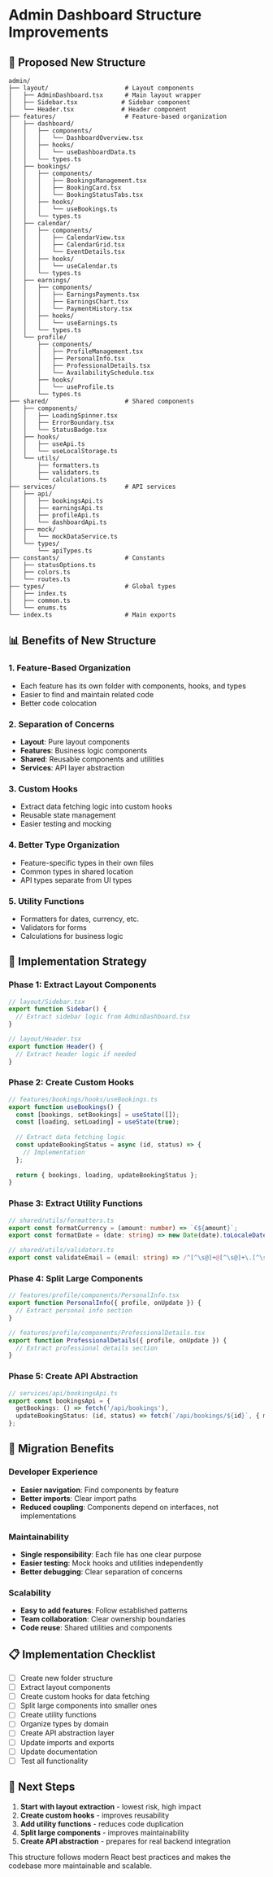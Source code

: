 # Admin Dashboard Structure Improvements

## 🎯 **Proposed New Structure**

```
admin/
├── layout/                     # Layout components
│   ├── AdminDashboard.tsx      # Main layout wrapper
│   ├── Sidebar.tsx            # Sidebar component
│   └── Header.tsx             # Header component
├── features/                   # Feature-based organization
│   ├── dashboard/
│   │   ├── components/
│   │   │   └── DashboardOverview.tsx
│   │   ├── hooks/
│   │   │   └── useDashboardData.ts
│   │   └── types.ts
│   ├── bookings/
│   │   ├── components/
│   │   │   ├── BookingsManagement.tsx
│   │   │   ├── BookingCard.tsx
│   │   │   └── BookingStatusTabs.tsx
│   │   ├── hooks/
│   │   │   └── useBookings.ts
│   │   └── types.ts
│   ├── calendar/
│   │   ├── components/
│   │   │   ├── CalendarView.tsx
│   │   │   ├── CalendarGrid.tsx
│   │   │   └── EventDetails.tsx
│   │   ├── hooks/
│   │   │   └── useCalendar.ts
│   │   └── types.ts
│   ├── earnings/
│   │   ├── components/
│   │   │   ├── EarningsPayments.tsx
│   │   │   ├── EarningsChart.tsx
│   │   │   └── PaymentHistory.tsx
│   │   ├── hooks/
│   │   │   └── useEarnings.ts
│   │   └── types.ts
│   └── profile/
│       ├── components/
│       │   ├── ProfileManagement.tsx
│       │   ├── PersonalInfo.tsx
│       │   ├── ProfessionalDetails.tsx
│       │   └── AvailabilitySchedule.tsx
│       ├── hooks/
│       │   └── useProfile.ts
│       └── types.ts
├── shared/                     # Shared components
│   ├── components/
│   │   ├── LoadingSpinner.tsx
│   │   ├── ErrorBoundary.tsx
│   │   └── StatusBadge.tsx
│   ├── hooks/
│   │   ├── useApi.ts
│   │   └── useLocalStorage.ts
│   └── utils/
│       ├── formatters.ts
│       ├── validators.ts
│       └── calculations.ts
├── services/                   # API services
│   ├── api/
│   │   ├── bookingsApi.ts
│   │   ├── earningsApi.ts
│   │   ├── profileApi.ts
│   │   └── dashboardApi.ts
│   ├── mock/
│   │   └── mockDataService.ts
│   └── types/
│       └── apiTypes.ts
├── constants/                  # Constants
│   ├── statusOptions.ts
│   ├── colors.ts
│   └── routes.ts
├── types/                      # Global types
│   ├── index.ts
│   ├── common.ts
│   └── enums.ts
└── index.ts                    # Main exports
```

## 📊 **Benefits of New Structure**

### 1. **Feature-Based Organization**
- Each feature has its own folder with components, hooks, and types
- Easier to find and maintain related code
- Better code colocation

### 2. **Separation of Concerns**
- **Layout**: Pure layout components
- **Features**: Business logic components
- **Shared**: Reusable components and utilities
- **Services**: API layer abstraction

### 3. **Custom Hooks**
- Extract data fetching logic into custom hooks
- Reusable state management
- Easier testing and mocking

### 4. **Better Type Organization**
- Feature-specific types in their own files
- Common types in shared location
- API types separate from UI types

### 5. **Utility Functions**
- Formatters for dates, currency, etc.
- Validators for forms
- Calculations for business logic

## 🔧 **Implementation Strategy**

### Phase 1: Extract Layout Components
```typescript
// layout/Sidebar.tsx
export function Sidebar() {
  // Extract sidebar logic from AdminDashboard.tsx
}

// layout/Header.tsx
export function Header() {
  // Extract header logic if needed
}
```

### Phase 2: Create Custom Hooks
```typescript
// features/bookings/hooks/useBookings.ts
export function useBookings() {
  const [bookings, setBookings] = useState([]);
  const [loading, setLoading] = useState(true);
  
  // Extract data fetching logic
  const updateBookingStatus = async (id, status) => {
    // Implementation
  };
  
  return { bookings, loading, updateBookingStatus };
}
```

### Phase 3: Extract Utility Functions
```typescript
// shared/utils/formatters.ts
export const formatCurrency = (amount: number) => `€${amount}`;
export const formatDate = (date: string) => new Date(date).toLocaleDateString();

// shared/utils/validators.ts
export const validateEmail = (email: string) => /^[^\s@]+@[^\s@]+\.[^\s@]+$/.test(email);
```

### Phase 4: Split Large Components
```typescript
// features/profile/components/PersonalInfo.tsx
export function PersonalInfo({ profile, onUpdate }) {
  // Extract personal info section
}

// features/profile/components/ProfessionalDetails.tsx
export function ProfessionalDetails({ profile, onUpdate }) {
  // Extract professional details section
}
```

### Phase 5: Create API Abstraction
```typescript
// services/api/bookingsApi.ts
export const bookingsApi = {
  getBookings: () => fetch('/api/bookings'),
  updateBookingStatus: (id, status) => fetch(`/api/bookings/${id}`, { method: 'PATCH', body: JSON.stringify({ status }) }),
};
```

## 🎯 **Migration Benefits**

### Developer Experience
- **Easier navigation**: Find components by feature
- **Better imports**: Clear import paths
- **Reduced coupling**: Components depend on interfaces, not implementations

### Maintainability
- **Single responsibility**: Each file has one clear purpose
- **Easier testing**: Mock hooks and utilities independently
- **Better debugging**: Clear separation of concerns

### Scalability
- **Easy to add features**: Follow established patterns
- **Team collaboration**: Clear ownership boundaries
- **Code reuse**: Shared utilities and components

## 📋 **Implementation Checklist**

- [ ] Create new folder structure
- [ ] Extract layout components
- [ ] Create custom hooks for data fetching
- [ ] Split large components into smaller ones
- [ ] Create utility functions
- [ ] Organize types by domain
- [ ] Create API abstraction layer
- [ ] Update imports and exports
- [ ] Update documentation
- [ ] Test all functionality

## 🚀 **Next Steps**

1. **Start with layout extraction** - lowest risk, high impact
2. **Create custom hooks** - improves reusability
3. **Add utility functions** - reduces code duplication
4. **Split large components** - improves maintainability
5. **Create API abstraction** - prepares for real backend integration

This structure follows modern React best practices and makes the codebase more maintainable and scalable. 